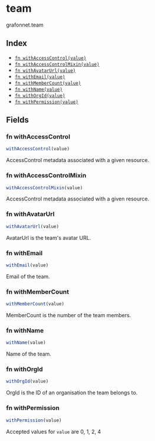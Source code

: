 # team

grafonnet.team

## Index

* [`fn withAccessControl(value)`](#fn-withaccesscontrol)
* [`fn withAccessControlMixin(value)`](#fn-withaccesscontrolmixin)
* [`fn withAvatarUrl(value)`](#fn-withavatarurl)
* [`fn withEmail(value)`](#fn-withemail)
* [`fn withMemberCount(value)`](#fn-withmembercount)
* [`fn withName(value)`](#fn-withname)
* [`fn withOrgId(value)`](#fn-withorgid)
* [`fn withPermission(value)`](#fn-withpermission)

## Fields

### fn withAccessControl

```ts
withAccessControl(value)
```

AccessControl metadata associated with a given resource.

### fn withAccessControlMixin

```ts
withAccessControlMixin(value)
```

AccessControl metadata associated with a given resource.

### fn withAvatarUrl

```ts
withAvatarUrl(value)
```

AvatarUrl is the team's avatar URL.

### fn withEmail

```ts
withEmail(value)
```

Email of the team.

### fn withMemberCount

```ts
withMemberCount(value)
```

MemberCount is the number of the team members.

### fn withName

```ts
withName(value)
```

Name of the team.

### fn withOrgId

```ts
withOrgId(value)
```

OrgId is the ID of an organisation the team belongs to.

### fn withPermission

```ts
withPermission(value)
```



Accepted values for `value` are 0, 1, 2, 4
